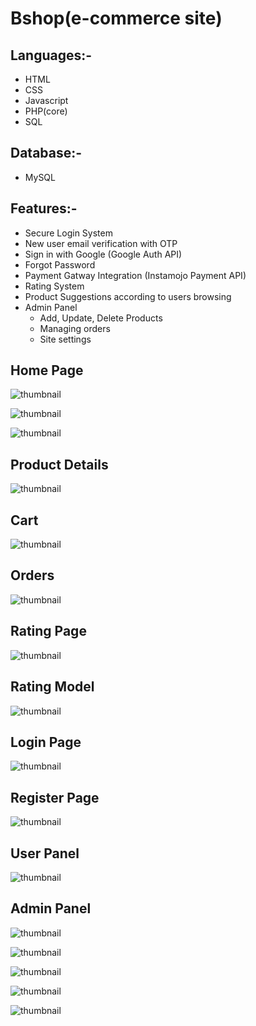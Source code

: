 # Bshop(e-commerce site)

## Languages:-

* HTML
* CSS
* Javascript
* PHP(core)
* SQL

## Database:-

* MySQL

## Features:-

* Secure Login System
* New user email verification with OTP
* Sign in with Google (Google Auth API)
* Forgot Password
* Payment Gatway Integration (Instamojo Payment API)
* Rating System
* Product Suggestions according to users browsing
* Admin Panel
  * Add, Update, Delete Products
  * Managing orders
  * Site settings

## Home Page

![thumbnail](pics_bshop/home.png)

![thumbnail](pics_bshop/product_section.png)

![thumbnail](pics_bshop/footer.png)

## Product Details

![thumbnail](pics_bshop/product_details.png)

## Cart

![thumbnail](pics_bshop/cart.png)

## Orders

![thumbnail](pics_bshop/orders.png)

## Rating Page

![thumbnail](pics_bshop/rating.png)

## Rating Model

![thumbnail](pics_bshop/rating_model.png)

## Login Page

![thumbnail](pics_bshop/login.png)

## Register Page

![thumbnail](pics_bshop/register.png)

## User Panel

![thumbnail](pics_bshop/user_panel.png)

## Admin Panel

![thumbnail](pics_bshop/admin/dashboard.png)

![thumbnail](pics_bshop/admin/products.png)

![thumbnail](pics_bshop/admin/category.png)

![thumbnail](pics_bshop/admin/orders.png)

![thumbnail](pics_bshop/admin/settings.png)
